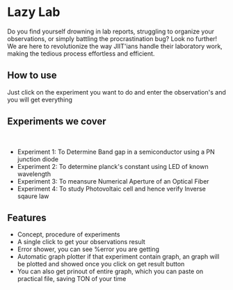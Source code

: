 <h1>Lazy Lab</h1>

<p>Do you find yourself drowning in lab reports, struggling to organize your observations, or simply battling the procrastination bug? Look no further! We are here to revolutionize the way JIIT'ians handle their laboratory work, making the tedious process effortless and efficient.</p>

<h2>How to use</h2>
<p>Just click on the experiment you want to do and enter the observation's and you will get everything</p>

<h2>Experiments we cover</h2>
<br>

<ul>
    <li>Experiment 1: To Determine Band gap in a semiconductor using a PN junction diode</li>
    <li>Experiment 2: To determine planck's constant using LED of known wavelength</li>
    <li>Experiment 3: To meansure Numerical Aperture of an Optical Fiber</li>
    <li>Experiment 4: To study Photovoltaic cell and hence verify Inverse sqaure law</li>
</ul>


<h2>Features</h2>

<ul>
    <li>Concept, procedure of experiments</li>
    <li>A single click to get your observations result</li>
    <li>Error shower, you can see %error you are getting </li>
    <li>Automatic graph plotter if that experiment contain graph, an graph will be plotted and showed once you click on get result button</li>
    <li>You can also get prinout of entire graph, which you can paste on practical file, saving TON of your time</li>
</ul>
